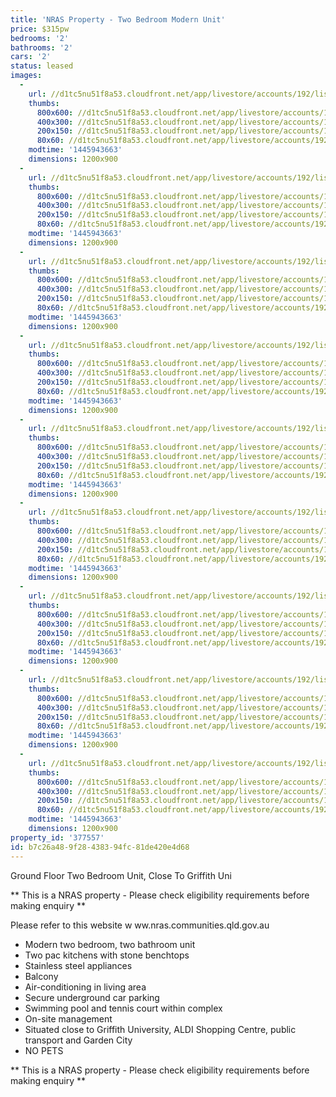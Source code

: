 ```yaml
---
title: 'NRAS Property - Two Bedroom Modern Unit'
price: $315pw
bedrooms: '2'
bathrooms: '2'
cars: '2'
status: leased
images:
  -
    url: //d1tc5nu51f8a53.cloudfront.net/app/livestore/accounts/192/listings/574645/images/Lillian_4742249935_20151027084617.jpg
    thumbs:
      800x600: //d1tc5nu51f8a53.cloudfront.net/app/livestore/accounts/192/listings/574645/images/Lillian_4742249935_20151027084617_800x600.jpg
      400x300: //d1tc5nu51f8a53.cloudfront.net/app/livestore/accounts/192/listings/574645/images/Lillian_4742249935_20151027084617_400x300.jpg
      200x150: //d1tc5nu51f8a53.cloudfront.net/app/livestore/accounts/192/listings/574645/images/Lillian_4742249935_20151027084617_200x150.jpg
      80x60: //d1tc5nu51f8a53.cloudfront.net/app/livestore/accounts/192/listings/574645/images/Lillian_4742249935_20151027084617_80x60.jpg
    modtime: '1445943663'
    dimensions: 1200x900
  -
    url: //d1tc5nu51f8a53.cloudfront.net/app/livestore/accounts/192/listings/574645/images/Living_9144256991_20151027084625.jpg
    thumbs:
      800x600: //d1tc5nu51f8a53.cloudfront.net/app/livestore/accounts/192/listings/574645/images/Living_9144256991_20151027084625_800x600.jpg
      400x300: //d1tc5nu51f8a53.cloudfront.net/app/livestore/accounts/192/listings/574645/images/Living_9144256991_20151027084625_400x300.jpg
      200x150: //d1tc5nu51f8a53.cloudfront.net/app/livestore/accounts/192/listings/574645/images/Living_9144256991_20151027084625_200x150.jpg
      80x60: //d1tc5nu51f8a53.cloudfront.net/app/livestore/accounts/192/listings/574645/images/Living_9144256991_20151027084625_80x60.jpg
    modtime: '1445943663'
    dimensions: 1200x900
  -
    url: //d1tc5nu51f8a53.cloudfront.net/app/livestore/accounts/192/listings/574645/images/Living2_7107972605_20151027084531.jpg
    thumbs:
      800x600: //d1tc5nu51f8a53.cloudfront.net/app/livestore/accounts/192/listings/574645/images/Living2_7107972605_20151027084531_800x600.jpg
      400x300: //d1tc5nu51f8a53.cloudfront.net/app/livestore/accounts/192/listings/574645/images/Living2_7107972605_20151027084531_400x300.jpg
      200x150: //d1tc5nu51f8a53.cloudfront.net/app/livestore/accounts/192/listings/574645/images/Living2_7107972605_20151027084531_200x150.jpg
      80x60: //d1tc5nu51f8a53.cloudfront.net/app/livestore/accounts/192/listings/574645/images/Living2_7107972605_20151027084531_80x60.jpg
    modtime: '1445943663'
    dimensions: 1200x900
  -
    url: //d1tc5nu51f8a53.cloudfront.net/app/livestore/accounts/192/listings/574645/images/Kitchen_2820504666_20151027084527.jpg
    thumbs:
      800x600: //d1tc5nu51f8a53.cloudfront.net/app/livestore/accounts/192/listings/574645/images/Kitchen_2820504666_20151027084527_800x600.jpg
      400x300: //d1tc5nu51f8a53.cloudfront.net/app/livestore/accounts/192/listings/574645/images/Kitchen_2820504666_20151027084527_400x300.jpg
      200x150: //d1tc5nu51f8a53.cloudfront.net/app/livestore/accounts/192/listings/574645/images/Kitchen_2820504666_20151027084527_200x150.jpg
      80x60: //d1tc5nu51f8a53.cloudfront.net/app/livestore/accounts/192/listings/574645/images/Kitchen_2820504666_20151027084527_80x60.jpg
    modtime: '1445943663'
    dimensions: 1200x900
  -
    url: //d1tc5nu51f8a53.cloudfront.net/app/livestore/accounts/192/listings/574645/images/Balcony_2994399513_20151027084553.jpg
    thumbs:
      800x600: //d1tc5nu51f8a53.cloudfront.net/app/livestore/accounts/192/listings/574645/images/Balcony_2994399513_20151027084553_800x600.jpg
      400x300: //d1tc5nu51f8a53.cloudfront.net/app/livestore/accounts/192/listings/574645/images/Balcony_2994399513_20151027084553_400x300.jpg
      200x150: //d1tc5nu51f8a53.cloudfront.net/app/livestore/accounts/192/listings/574645/images/Balcony_2994399513_20151027084553_200x150.jpg
      80x60: //d1tc5nu51f8a53.cloudfront.net/app/livestore/accounts/192/listings/574645/images/Balcony_2994399513_20151027084553_80x60.jpg
    modtime: '1445943663'
    dimensions: 1200x900
  -
    url: //d1tc5nu51f8a53.cloudfront.net/app/livestore/accounts/192/listings/574645/images/Bathroom_8341293736_20151027084541.jpg
    thumbs:
      800x600: //d1tc5nu51f8a53.cloudfront.net/app/livestore/accounts/192/listings/574645/images/Bathroom_8341293736_20151027084541_800x600.jpg
      400x300: //d1tc5nu51f8a53.cloudfront.net/app/livestore/accounts/192/listings/574645/images/Bathroom_8341293736_20151027084541_400x300.jpg
      200x150: //d1tc5nu51f8a53.cloudfront.net/app/livestore/accounts/192/listings/574645/images/Bathroom_8341293736_20151027084541_200x150.jpg
      80x60: //d1tc5nu51f8a53.cloudfront.net/app/livestore/accounts/192/listings/574645/images/Bathroom_8341293736_20151027084541_80x60.jpg
    modtime: '1445943663'
    dimensions: 1200x900
  -
    url: //d1tc5nu51f8a53.cloudfront.net/app/livestore/accounts/192/listings/574645/images/Bed1_7184044244_20151027084518.jpg
    thumbs:
      800x600: //d1tc5nu51f8a53.cloudfront.net/app/livestore/accounts/192/listings/574645/images/Bed1_7184044244_20151027084518_800x600.jpg
      400x300: //d1tc5nu51f8a53.cloudfront.net/app/livestore/accounts/192/listings/574645/images/Bed1_7184044244_20151027084518_400x300.jpg
      200x150: //d1tc5nu51f8a53.cloudfront.net/app/livestore/accounts/192/listings/574645/images/Bed1_7184044244_20151027084518_200x150.jpg
      80x60: //d1tc5nu51f8a53.cloudfront.net/app/livestore/accounts/192/listings/574645/images/Bed1_7184044244_20151027084518_80x60.jpg
    modtime: '1445943663'
    dimensions: 1200x900
  -
    url: //d1tc5nu51f8a53.cloudfront.net/app/livestore/accounts/192/listings/574645/images/Bed2_9712511427_20151027084512.jpg
    thumbs:
      800x600: //d1tc5nu51f8a53.cloudfront.net/app/livestore/accounts/192/listings/574645/images/Bed2_9712511427_20151027084512_800x600.jpg
      400x300: //d1tc5nu51f8a53.cloudfront.net/app/livestore/accounts/192/listings/574645/images/Bed2_9712511427_20151027084512_400x300.jpg
      200x150: //d1tc5nu51f8a53.cloudfront.net/app/livestore/accounts/192/listings/574645/images/Bed2_9712511427_20151027084512_200x150.jpg
      80x60: //d1tc5nu51f8a53.cloudfront.net/app/livestore/accounts/192/listings/574645/images/Bed2_9712511427_20151027084512_80x60.jpg
    modtime: '1445943663'
    dimensions: 1200x900
  -
    url: //d1tc5nu51f8a53.cloudfront.net/app/livestore/accounts/192/listings/574645/images/Ensuite_6217165031_20151027084541.jpg
    thumbs:
      800x600: //d1tc5nu51f8a53.cloudfront.net/app/livestore/accounts/192/listings/574645/images/Ensuite_6217165031_20151027084541_800x600.jpg
      400x300: //d1tc5nu51f8a53.cloudfront.net/app/livestore/accounts/192/listings/574645/images/Ensuite_6217165031_20151027084541_400x300.jpg
      200x150: //d1tc5nu51f8a53.cloudfront.net/app/livestore/accounts/192/listings/574645/images/Ensuite_6217165031_20151027084541_200x150.jpg
      80x60: //d1tc5nu51f8a53.cloudfront.net/app/livestore/accounts/192/listings/574645/images/Ensuite_6217165031_20151027084541_80x60.jpg
    modtime: '1445943663'
    dimensions: 1200x900
property_id: '377557'
id: b7c26a48-9f28-4383-94fc-81de420e4d68
---
```

Ground Floor Two Bedroom Unit, Close To Griffith Uni

** This is a NRAS property - Please check eligibility requirements before making enquiry **

Please refer to this website
w ww.nras.communities.qld.gov.au

* Modern two bedroom, two bathroom unit
* Two pac kitchens with stone benchtops
* Stainless steel appliances
* Balcony
* Air-conditioning in living area
* Secure underground car parking
* Swimming pool and tennis court within complex
* On-site management
* Situated close to Griffith University, ALDI Shopping Centre, public transport and Garden City
* NO PETS

** This is a NRAS property - Please check eligibility requirements before making enquiry **